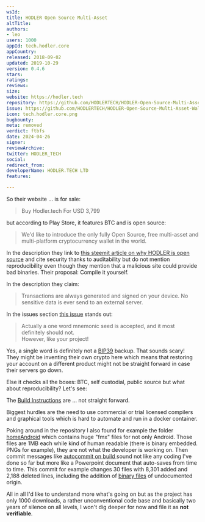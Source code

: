 ```yaml
---
wsId: 
title: HODLER Open Source Multi-Asset
altTitle: 
authors:
- leo
users: 1000
appId: tech.hodler.core
appCountry: 
released: 2018-09-02
updated: 2019-10-29
version: 0.4.6
stars: 
ratings: 
reviews: 
size: 
website: https://hodler.tech
repository: https://github.com/HODLERTECH/HODLER-Open-Source-Multi-Asset-Wallet
issue: https://github.com/HODLERTECH/HODLER-Open-Source-Multi-Asset-Wallet/issues/165
icon: tech.hodler.core.png
bugbounty: 
meta: removed
verdict: ftbfs
date: 2024-04-26
signer: 
reviewArchive: 
twitter: HODLER_TECH
social: 
redirect_from: 
developerName: HODLER.TECH LTD
features: 

---
```


So their website ... is for sale:

> Buy Hodler.tech For USD 3,799

but according to Play Store, it features BTC and is open source:

> We'd like to introduce the only fully Open Source, free multi-asset and
  multi-platform cryptocurrency wallet in the world.

In the description they link to
[this steemit article on why HODLER is open source](https://steemit.com/source/@hodler.tech/hodler-the-only-multiwallet-that-s-open-source-and-why-it-matters)
and cite security thanks to auditability but do not mention reproducibility even
though they mention that a malicious site could provide bad binaries. Their
proposal: Compile it yourself.

In the description they claim:

> Transactions are always generated and signed on your device. No sensitive data
  is ever send to an external server.

In the issues section
[this issue](https://github.com/HODLERTECH/HODLER-Open-Source-Multi-Asset-Wallet/issues/151)
stands out:

> Actually a one word mnemonic seed is accepted, and it most definitely should
  not.<br>
  However, like your project!

Yes, a single word is definitely not a
[BIP39](https://github.com/bitcoin/bips/blob/master/bip-0039.mediawiki?rgh-link-date=2019-03-20T12%3A20%3A40Z)
backup. That sounds scary! They might be inventing their own crypto here which
means that restoring your account on a different product might not be straight
forward in case their servers go down.

Else it checks all the boxes: BTC, self custodial, public source but what about
reproducibility? Let's see:

The [Build Instructions](https://github.com/HODLERTECH/HODLER-Open-Source-Multi-Asset-Wallet#compilation)
are ... not straight forward.

Biggest hurdles are the need to use commercial or trial licensed compilers and
graphical tools which is hard to automate and run in a docker container.

Poking around in the repository I also found for example the folder
[homeAndroid](https://github.com/HODLERTECH/HODLER-Open-Source-Multi-Asset-Wallet/tree/master/HODLER_Multiplatform_Win_And_iOS_Linux/homeAndroid)
which contains huge "fmx" files for not only Android. Those files are 1MB
each while kind of human readable (there is binary embedded. PNGs for example),
they are not what the developer is working on. Then commit messages like
[autocommit on build ](https://github.com/HODLERTECH/HODLER-Open-Source-Multi-Asset-Wallet/commit/503fad1ff1fdb8ac1b4ac4392bb929c5fa497e1c)
sound not like any coding I've done so far but more like a Powerpoint document
that auto-saves from time to time. This commit for example changes 30 files with
8,301 added and 2,188 deleted lines, including the addition of [binary files](https://github.com/HODLERTECH/HODLER-Open-Source-Multi-Asset-Wallet/commit/503fad1ff1fdb8ac1b4ac4392bb929c5fa497e1c#diff-94cd8edf8970320bd520c5d8be2356cb5835250ea255a1ed327fd60802d6f58a) of undocumented origin.

All in all I'd like to understand more what's going on but as the project has
only 1000 downloads, a rather unconventional code base and basically two years
of silence on all levels, I won't dig deeper for now and file it as
**not verifiable**.
